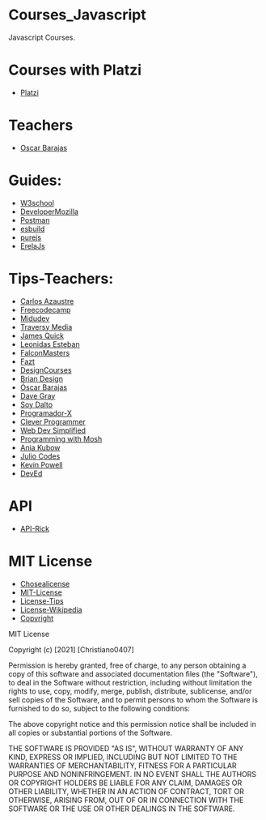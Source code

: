 # Courses_Javascript
Javascript Courses. 

# Courses with Platzi 
- [Platzi](https://platzi.com/home)

# Teachers
- [Oscar Barajas](https://arepa.dev/)

# Guides:
- [W3school](https://www.w3schools.com/xml/ajax_xmlhttprequest_response.asp)
- [DeveloperMozilla](https://developer.mozilla.org/es/docs/Web/HTTP/Methods)
- [Postman](https://www.postman.com/)
- [esbuild](https://esbuild.github.io/)
- [purejs](https://pure-js.com/)
- [ErelaJs](https://solaris.codes/projects/erelajs/docs/gettingstarted.html)

# Tips-Teachers:
- [Carlos Azaustre](https://www.youtube.com/channel/UCJgGc8pQO1lv04VXrBxA_Hg)
- [Freecodecamp](https://www.youtube.com/channel/UC8butISFwT-Wl7EV0hUK0BQ)
- [Midudev](https://www.youtube.com/c/midudev)
- [Traversy Media](https://www.youtube.com/c/TraversyMedia)
- [James Quick](https://www.youtube.com/c/JamesQQuick)
- [Leonidas Esteban](https://www.youtube.com/c/LeonidasEsteban)
- [FalconMasters](https://www.youtube.com/user/FalconMasters)
- [Fazt](https://www.youtube.com/channel/UCX9NJ471o7Wie1DQe94RVIg)
- [DesignCourses](https://www.youtube.com/c/DesignCourse)
- [Brian Design](https://www.youtube.com/channel/UCsKsymTY_4BYR-wytLjex7A)
- [Óscar Barajas](https://www.youtube.com/channel/UCw05fUBPwmpu-ehXFMqfdMw)
- [Dave Gray](https://www.youtube.com/watch?v=EfAl9bwzVZk&t=3s)
- [Soy Dalto](https://www.youtube.com/channel/UCtoo4_P6ilCj7jwa4FmA5lQ)
- [Programador-X](https://www.youtube.com/c/ProgramadorX)
- [Clever Programmer](https://www.youtube.com/c/CleverProgrammer)
- [Web Dev Simplified](https://www.youtube.com/c/WebDevSimplified)
- [Programming with Mosh](https://www.youtube.com/c/programmingwithmosh)
- [Ania Kubow](https://www.youtube.com/c/AniaKub%C3%B3w)
- [Julio Codes](https://www.youtube.com/c/JulioCodes)
- [Kevin Powell](https://www.youtube.com/channel/UCJZv4d5rbIKd4QHMPkcABCw)
- [DevEd](https://www.youtube.com/c/DevEd)

# API 
- [API-Rick](https://rickandmortyapi.com/documentation)
# MIT License

- [Chosealicense](https://choosealicense.com/)
- [MIT-License](https://choosealicense.com/licenses/mit/)
- [License-Tips](https://www.youtube.com/watch?v=eWtjgfzpt6Y)
- [License-Wikipedia](https://es.wikipedia.org/wiki/Licencia_de_software)
- [Copyright](https://es.wikipedia.org/wiki/Derecho_de_autor)

MIT License

Copyright (c) [2021] [Christiano0407]

Permission is hereby granted, free of charge, to any person obtaining a copy of this software and associated documentation files (the "Software"), to deal in the Software without restriction, including without limitation the rights to use, copy, modify, merge, publish, distribute, sublicense, and/or sell copies of the Software, and to permit persons to whom the Software is furnished to do so, subject to the following conditions:

The above copyright notice and this permission notice shall be included in all copies or substantial portions of the Software.

THE SOFTWARE IS PROVIDED "AS IS", WITHOUT WARRANTY OF ANY KIND, EXPRESS OR IMPLIED, INCLUDING BUT NOT LIMITED TO THE WARRANTIES OF MERCHANTABILITY, FITNESS FOR A PARTICULAR PURPOSE AND NONINFRINGEMENT. IN NO EVENT SHALL THE AUTHORS OR COPYRIGHT HOLDERS BE LIABLE FOR ANY CLAIM, DAMAGES OR OTHER LIABILITY, WHETHER IN AN ACTION OF CONTRACT, TORT OR OTHERWISE, ARISING FROM, OUT OF OR IN CONNECTION WITH THE SOFTWARE OR THE USE OR OTHER DEALINGS IN THE SOFTWARE.